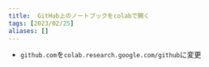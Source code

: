 ```yaml
---
title:  GitHub上のノートブックをcolabで開く
tags: [2023/02/25]
aliases: []
---
```


- `github.com`を`colab.research.google.com/github`に変更